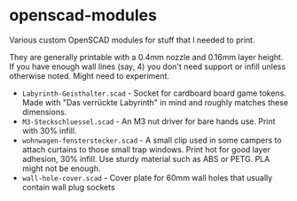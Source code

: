 # openscad-modules
Various custom OpenSCAD modules for stuff that I needed to print.

They are generally printable with a 0.4mm nozzle and 0.16mm layer height. If you have enough wall lines (say, 4) you don't need support or infill unless otherwise noted. Might need to experiment.

- `Labyrinth-Geisthalter.scad` - Socket for cardboard board game tokens. Made with "Das verrückte Labyrinth" in mind and roughly matches these dimensions.
- `M3-Steckschluessel.scad` - An M3 nut driver for bare hands use. Print with 30% infill.
- `wohnwagen-fensterstecker.scad` - A small clip used in some campers to attach curtains to those small trap windows. Print hot for good layer adhesion, 30% infill. Use sturdy material such as ABS or PETG. PLA might not be enough.
- `wall-hole-cover.scad` - Cover plate for 60mm wall holes that usually contain wall plug sockets
